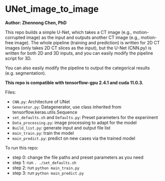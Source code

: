 # UNet_image_to_image
**Author: Zhennong Chen, PhD**<br />

This repo builds a simple U-Net, which takes a CT image (e.g., motion-corrupted image) as the input and outputs another CT  image (e.g., motion-free image). The whole pipeline (training and prediction) is written for 2D CT images (only takes 2D CT slices as the input), but the U-Net (CNN.py) is written for both 2D and 3D inputs, and you can easily modify the pipeline script for 3D.

You can also easily modify the pipeline to output the categorical results (e.g. segmentation).

**This repo is compatible with tensorflow-gpu 2.4.1 and cuda 11.0.3.**

Files:<br />
- ```CNN.py```: Architecture of UNet<br />
- ```Generator.py```: Datagenerator, use class inherited from tensorflow.keras.utils.Sequence<br />
- ```set_defaults.sh``` and ```Defaults.py```: Preset parameters for the experiment<br />
- ```Data_processing.py```: image processing to adapt for the model<br />
- ```Build_list.py```: generate input and output file list<br />
- ```main_train.py```: train the model<br />
- ```main_predict.py```: predict on new cases via the trained model<br />

To run this repo:<br />
- step 0: change the file paths and preset parameters as you need<br />
- step 1: run ```. ./set_defaults.sh```<br />
- step 2: run ```python main_train.py```<br />
- step 3: run ```python main_predict.py```<br />
